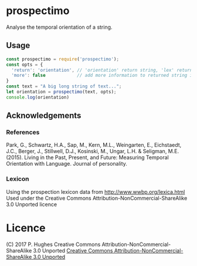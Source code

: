 # prospectimo

Analyse the temporal orientation of a string.

## Usage
```Javascript
const prospectimo = require('prospectimo');
const opts = {
  'return': 'orientation', // 'orientation' return string, 'lex' returns object of lexical values
  'more': false            // add more information to returned string if return = 'orientation'
}
const text = "A big long string of text...";
let orientation = prospectimo(text, opts);
console.log(orientation)
```

## Acknowledgements

### References
Park, G., Schwartz, H.A., Sap, M., Kern, M.L., Weingarten, E., Eichstaedt, J.C., Berger, J., Stillwell, D.J., Kosinski, M., Ungar, L.H. & Seligman, M.E. (2015). Living in the Past, Present, and Future: Measuring Temporal Orientation with Language. Journal of personality.

### Lexicon
Using the prospection lexicon data from http://www.wwbp.org/lexica.html
Used under the Creative Commons Attribution-NonCommercial-ShareAlike 3.0 Unported licence

# Licence
(C) 2017 P. Hughes
Creative Commons Attribution-NonCommercial-ShareAlike 3.0 Unported
[Creative Commons Attribution-NonCommercial-ShareAlike 3.0 Unported](http://creativecommons.org/licenses/by-nc-sa/3.0/)
